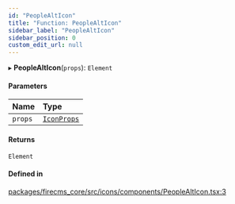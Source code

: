 ```yaml
---
id: "PeopleAltIcon"
title: "Function: PeopleAltIcon"
sidebar_label: "PeopleAltIcon"
sidebar_position: 0
custom_edit_url: null
---
```


▸ **PeopleAltIcon**(`props`): `Element`

#### Parameters

| Name | Type |
| :------ | :------ |
| `props` | [`IconProps`](../types/IconProps.md) |

#### Returns

`Element`

#### Defined in

[packages/firecms_core/src/icons/components/PeopleAltIcon.tsx:3](https://github.com/FireCMSco/firecms/blob/d45f3739/packages/firecms_core/src/icons/components/PeopleAltIcon.tsx#L3)
